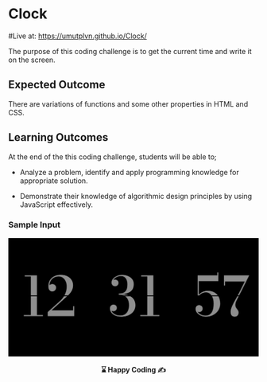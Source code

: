 # Clock 

#Live at: https://umutplvn.github.io/Clock/

The purpose of this coding challenge is to get the current time and write it on the screen.

## Expected Outcome

There are variations of functions and some other properties in HTML and CSS.


## Learning Outcomes

At the end of the this coding challenge, students will be able to;

- Analyze a problem, identify and apply programming knowledge for appropriate solution.

- Demonstrate their knowledge of algorithmic design principles by using JavaScript effectively.


### Sample Input

![Clock](./result.png)



<p align="center"><strong> ⌛ Happy Coding  ✍</strong> </p>
